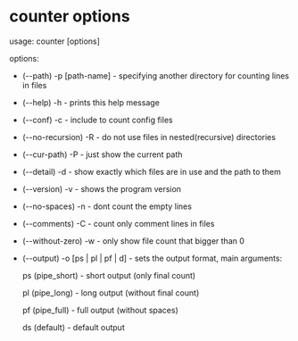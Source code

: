 # counter options
usage: counter [options]

options:
- (--path) -p [path-name] - specifying another directory for counting lines in files
- (--help) -h - prints this help message
- (--conf) -c - include to count config files
- (--no-recursion) -R - do not use files in nested(recursive) directories
- (--cur-path)	 -P - just show the current path
- (--detail)	 -d - show exactly which files are in use and the path to them
- (--version)	 -v - shows the program version
- (--no-spaces)	 -n - dont count the empty lines
- (--comments)	 -C - count only comment lines in files
- (--without-zero) -w - only show file count that bigger than 0
- (--output)	 -o [ps | pl | pf | d] - sets the output format, main arguments:
	
	ps (pipe_short) - short output (only final count)
	
	pl (pipe_long) - long output (without final count)
	
	pf (pipe_full) - full output (without spaces)
	
	ds (default) - default output
